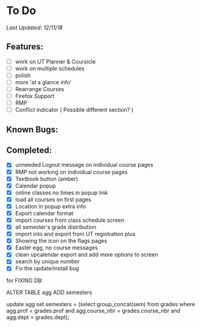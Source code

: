 # To Do
*Last Updated: 12/11/18*

## Features: 
- [ ] work on UT Planner & Coursicle
- [ ] work on multiple schedules
- [ ] polish
- [ ] more 'at a glance info'
- [ ] Rearrange Courses
- [ ] Firefox Support
- [ ] RMP 
- [ ] Conflict indicator ( Possible different section? )

## Known Bugs:

## Completed:
- [x] unneeded Logout message on individual course pages
- [x] RMP not working on individual course pages
- [x] Textbook button (amber)
- [x] Calendar popup
- [x] online classes no times in popup link 
- [x] load all courses on first pages
- [x] Location in popup extra info
- [x] Export calendar format 
- [x] import courses from class schedule screen
- [x] all semester's grade distribution
- [x] import into and export from UT registration plus
- [x] Showing the icon on the flags pages
- [x] Easter egg, no course messages
- [x] clean upcalendar export and add more options to screen
- [x] search by unique number
- [x] Fix the update/install bug

for FIXING DB: 

ALTER TABLE agg ADD semesters

update agg
set semesters = (select group_concat(sem) from grades where agg.prof = grades.prof and agg.course_nbr = grades.course_nbr and agg.dept = grades.dept);
